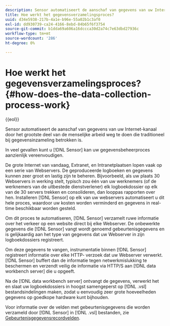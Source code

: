 ```yaml
---
description: Sensor automatiseert de aanschaf van gegevens van uw Internet-kanaal door het grootste deel van de menselijke arbeid weg te doen die traditioneel bij gegevensinzameling betrokken is.
title: Hoe werkt het gegevensverzamelingsproces?
uuid: d34e5938-217b-4a1e-b96e-55a02b1c3af0
exl-id: dd930739-ca24-4166-8ebd-84b65f6f3754
source-git-commit: b1dda69a606a16dccca30d2a74c7e63dbd27936c
workflow-type: tm+mt
source-wordcount: '286'
ht-degree: 0%

---
```


# Hoe werkt het gegevensverzamelingsproces?{#how-does-the-data-collection-process-work}

{{eol}}

Sensor automatiseert de aanschaf van gegevens van uw Internet-kanaal door het grootste deel van de menselijke arbeid weg te doen die traditioneel bij gegevensinzameling betrokken is.

In veel gevallen kunt u [!DNL Sensor] kan uw gegevensbeheerproces aanzienlijk vereenvoudigen.

De grote Internet van vandaag, Extranet, en Intranetplaatsen lopen vaak op een serie van Webservers. De geproduceerde logboeken en gegevens kunnen zeer groot en lastig zijn te beheren. Bijvoorbeeld, als uw plaats 30 Webservers in werking stelt, typisch zou één van uw werknemers (of de werknemers van de uitbestede dienstverlener) elk logboekdossier op elk van de 30 servers trekken en consolideren, dan looppas rapporten over hen. Installeren [!DNL Sensor] op elk van uw webservers automatiseert u dit hele proces, waardoor uw kosten worden verminderd en gegevens in real-time beschikbaar worden gesteld.

Om dit proces te automatiseren, [!DNL Sensor] verzamelt ruwe informatie over het verkeer op een website direct bij elke Webserver. De onbewerkte gegevens die [!DNL Sensor] vangt wordt genoemd gebeurtenisgegevens en is gelijkaardig aan het type van gegevens dat uw Webserver in zijn logboekdossiers registreert.

Om deze gegevens te vangen, instrumentatie binnen [!DNL Sensor] registreert informatie over elke HTTP- verzoek dat uw Webserver verwerkt. [!DNL Sensor] buffert dan de informatie tegen netwerkmislukking te beschermen en verzendt veilig de informatie via HTTP/S aan [!DNL data workbench server] die u opgeeft.

Na de [!DNL data workbench server] ontvangt de gegevens, verwerkt het en slaat uw logboekdossiers in hoogst samengeperst op [!DNL .vsl] bestandsindelingen maken, zodat u eenvoudig zeer grote hoeveelheden gegevens op goedkope hardware kunt bijhouden.

Voor informatie over de velden met gebeurtenisgegevens die worden verzameld door [!DNL Sensor] in [!DNL .vsl] bestanden, zie [Gebeurtenisgegevensrecordvelden](../../home/c-snsr-ovrvw/c-evnt-data-rcd-flds/c-evnt-data-rcd-flds.md#concept-ed2a8797cb5b4995b55ffd50a9f12a44).
